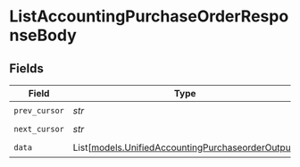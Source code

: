# ListAccountingPurchaseOrderResponseBody


## Fields

| Field                                                                                                  | Type                                                                                                   | Required                                                                                               | Description                                                                                            |
| ------------------------------------------------------------------------------------------------------ | ------------------------------------------------------------------------------------------------------ | ------------------------------------------------------------------------------------------------------ | ------------------------------------------------------------------------------------------------------ |
| `prev_cursor`                                                                                          | *str*                                                                                                  | :heavy_check_mark:                                                                                     | N/A                                                                                                    |
| `next_cursor`                                                                                          | *str*                                                                                                  | :heavy_check_mark:                                                                                     | N/A                                                                                                    |
| `data`                                                                                                 | List[[models.UnifiedAccountingPurchaseorderOutput](../models/unifiedaccountingpurchaseorderoutput.md)] | :heavy_check_mark:                                                                                     | N/A                                                                                                    |